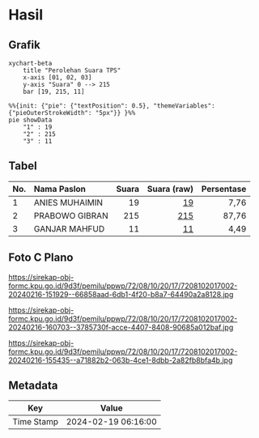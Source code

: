 # Hasil

## Grafik

```mermaid
xychart-beta
    title "Perolehan Suara TPS"
    x-axis [01, 02, 03]
    y-axis "Suara" 0 --> 215
    bar [19, 215, 11]
```

```mermaid
%%{init: {"pie": {"textPosition": 0.5}, "themeVariables": {"pieOuterStrokeWidth": "5px"}} }%%
pie showData
    "1" : 19
    "2" : 215
    "3" : 11
```

## Tabel

| No. | Nama Paslon    | Suara | Suara (raw) | Persentase |
|:--- |:-------------- | -----:| -----------:| ----------:|
| 1   | ANIES MUHAIMIN | 19    | [19][p-1]   | 7,76       |
| 2   | PRABOWO GIBRAN | 215   | [215][p-2]  | 87,76      |
| 3   | GANJAR MAHFUD  | 11    | [11][p-3]   | 4,49       |


[p-1]: https://github.com/gigit-pemilu/pemilu-2024-72-sulawesi-tengah/blob/main/pilpres/hitung-suara/sub/72-sulawesi-tengah/sub/08-parigi-moutong/sub/10-tinombo-selatan/sub/2017-maninili-utara/sub/002-tps/sub/paslon-1.txt
[p-2]: https://github.com/gigit-pemilu/pemilu-2024-72-sulawesi-tengah/blob/main/pilpres/hitung-suara/sub/72-sulawesi-tengah/sub/08-parigi-moutong/sub/10-tinombo-selatan/sub/2017-maninili-utara/sub/002-tps/sub/paslon-2.txt
[p-3]: https://github.com/gigit-pemilu/pemilu-2024-72-sulawesi-tengah/blob/main/pilpres/hitung-suara/sub/72-sulawesi-tengah/sub/08-parigi-moutong/sub/10-tinombo-selatan/sub/2017-maninili-utara/sub/002-tps/sub/paslon-3.txt

## Foto C Plano

https://sirekap-obj-formc.kpu.go.id/9d3f/pemilu/ppwp/72/08/10/20/17/7208102017002-20240216-151929--66858aad-6db1-4f20-b8a7-64490a2a8128.jpg

https://sirekap-obj-formc.kpu.go.id/9d3f/pemilu/ppwp/72/08/10/20/17/7208102017002-20240216-160703--3785730f-acce-4407-8408-90685a012baf.jpg

https://sirekap-obj-formc.kpu.go.id/9d3f/pemilu/ppwp/72/08/10/20/17/7208102017002-20240216-155435--a71882b2-063b-4ce1-8dbb-2a82fb8bfa4b.jpg


## Metadata

| Key        | Value               |
| ---------- | ------------------- |
| Time Stamp | 2024-02-19 06:16:00 |



